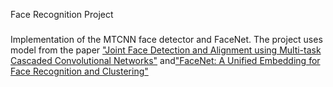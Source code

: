 Face Recognition Project
###

Implementation of the MTCNN face detector and FaceNet. The project uses model from the paper ["Joint Face Detection and Alignment using
Multi-task Cascaded Convolutional Networks"](https://arxiv.org/abs/1604.02878) and["FaceNet: A Unified Embedding for Face Recognition and Clustering"](http://arxiv.org/abs/1503.03832)
